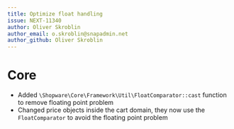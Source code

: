 ```yaml
---
title: Optimize float handling
issue: NEXT-11340
author: Oliver Skroblin
author_email: o.skroblin@snapadmin.net 
author_github: Oliver Skroblin
---
```

# Core
* Added `\Shopware\Core\Framework\Util\FloatComparator::cast` function to remove floating point problem
* Changed price objects inside the cart domain, they now use the `FloatComparator` to avoid the floating point problem
